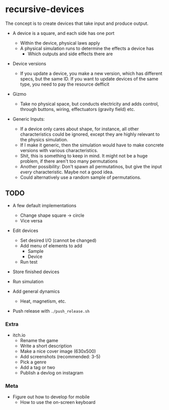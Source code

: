 # recursive-devices

The concept is to create devices that take input and produce output.

- A device is a square, and each side has one port
  - Within the device, physical laws apply
  - A physical simulation runs to determine the effects a device has
    - Which outputs and side effects there are
- Device versions
  - If you update a device, you make a new version, which has different specs, but the same ID. If you want to update devices of the same type, you need to pay the resource defficit

- Gizmo
  - Take no physical space, but conducts electricity and adds control, through buttons, wiring, effectuators (gravity field) etc.

- Generic Inputs:
  - If a device only cares about shape, for instance, all other characteristics could be ignored, except they are highly relevant to the physics simulation.
  - If I make it generic, then the simulation would have to make concrete versions with various characteristics.
  - Shit, this is something to keep in mind. It might not be a huge problem, if there aren't too many permutations
  - Another possibility: Don't spawn all permutatinos, but give the input _every_ characteristic. Maybe not a good idea.
  - Could alternatively use a random sample of permutations.

## TODO

- A few default implementations
  - Change shape square -> circle
  - Vice versa

- Edit devices
  - Set desired I/O (cannot be changed)
  - Add menu of elements to add
    - Sample
    - Device
  - Run test
- Store finished devices
- Run simulation
- Add general dynamics
  - Heat, magnetism, etc.

- Push release with `./push_release.sh`

### Extra

- itch.io
  - Rename the game
  - Write a short description
  - Make a nice cover image (630x500)
  - Add screenshots (recommended: 3-5)
  - Pick a genre
  - Add a tag or two
  - Publish a devlog on instagram

### Meta

- Figure out how to develop for mobile
  - How to use the on-screen keyboard
